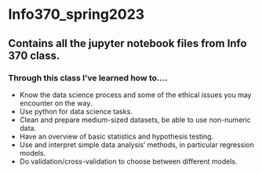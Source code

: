 # Info370_spring2023
## Contains all the jupyter notebook files from Info 370 class.
### Through this class I've learned how to....
* Know the data science process and some of the ethical issues you may encounter on the way.
* Use python for data science tasks.
* Clean and prepare medium-sized datasets, be able to use non-numeric data.
* Have an overview of basic statistics and hypothesis testing.
* Use and interpret simple data analysis’ methods, in particular regression models.
* Do validation/cross-validation to choose between different models.
